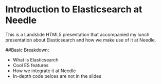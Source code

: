 Introduction to Elasticsearch at Needle
=====================

This is a Landslide HTML5 presentation that accompanied my lunch presentation about Elasticsearch and how we make use of it at Needle.

##Basic Breakdown:
* What is Elasticsearch
* Cool ES features
* How we integrate it at Needle
* In-depth code peices are not in the slides
